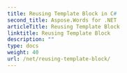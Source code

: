 ```yaml
---
title: Reusing Template Block in C#
second_title: Aspose.Words for .NET
articleTitle: Reusing Template Block
linktitle: Reusing Template Block
description: ""
type: docs
weight: 40
url: /net/reusing-template-block/
---
```


